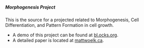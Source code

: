 ##### Morphogenesis Project

This is the source for a projected related to Morphogenesis, Cell Differentiation, and Pattern Formation in cell growth.

- A demo of this project can be found at [bl.ocks.org](http://bl.ocks.org/MattWoelk/5687467).
- A detailed paper is located at [mattwoelk.ca](http://mattwoelk.ca/ABM/Morphogenesis_Paper.pdf).
